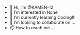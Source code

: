 - 👋 Hi, I’m @KAMEN-12
- 👀 I’m interested in None
- 🌱 I’m currently learning Coding!!!
- 💞️ I’m looking to collaborate on ...
- 📫 How to reach me ...

<!---
KAMEN-12/KAMEN-12 is a ✨ special ✨ repository because its `README.md` (this file) appears on your GitHub profile.
You can click the Preview link to take a look at your changes.
--->
